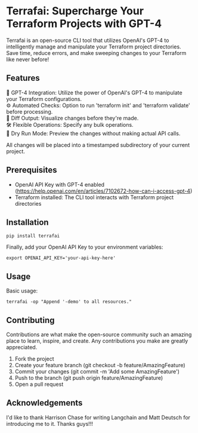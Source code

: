 # Terrafai: Supercharge Your Terraform Projects with GPT-4

Terrafai is an open-source CLI tool that utilizes OpenAI's GPT-4 to intelligently manage and manipulate your Terraform project directories. Save time, reduce errors, and make sweeping changes to your Terraform like never before!

## Features

🤖 GPT-4 Integration: Utilize the power of OpenAI's GPT-4 to manipulate your Terraform configurations.  
⚙️ Automated Checks: Option to run 'terraform init' and 'terraform validate' before processing.  
🔄 Diff Output: Visualize changes before they're made.  
🛠️ Flexible Operations: Specify any bulk operations.  
🚀 Dry Run Mode: Preview the changes without making actual API calls.  

All changes will be placed into a timestamped subdirectory of your current project.  

## Prerequisites

- OpenAI API Key with GPT-4 enabled (https://help.openai.com/en/articles/7102672-how-can-i-access-gpt-4)
- Terraform installed: The CLI tool interacts with Terraform project directories

## Installation

```
pip install terrafai
```

Finally, add your OpenAI API Key to your environment variables:

```
export OPENAI_API_KEY='your-api-key-here'
```

## Usage

Basic usage:

```
terrafai -op "Append '-demo' to all resources."
```

## Contributing

Contributions are what make the open-source community such an amazing place to learn, inspire, and create. Any contributions you make are greatly appreciated.

1. Fork the project
1. Create your feature branch (git checkout -b feature/AmazingFeature)
1. Commit your changes (git commit -m 'Add some AmazingFeature')
1. Push to the branch (git push origin feature/AmazingFeature)
1. Open a pull request


## Acknowledgements

I'd like to thank Harrison Chase for writing Langchain and Matt Deutsch for introducing me to it. Thanks guys!!!


